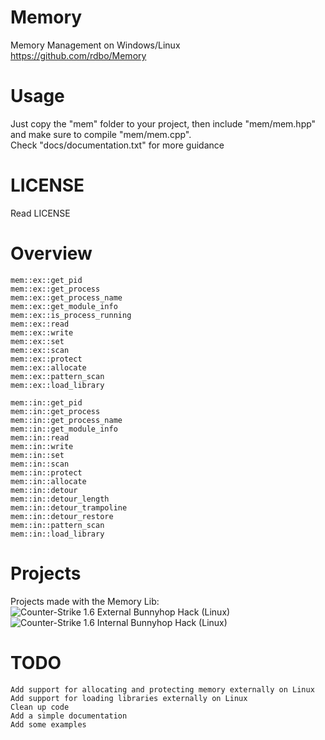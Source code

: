 # Memory
Memory Management on Windows/Linux  
https://github.com/rdbo/Memory  

# Usage
Just copy the "mem" folder to your project, then include "mem/mem.hpp" and make sure to compile "mem/mem.cpp".  
Check "docs/documentation.txt" for more guidance  

# LICENSE
Read LICENSE  

# Overview
```
mem::ex::get_pid
mem::ex::get_process
mem::ex::get_process_name
mem::ex::get_module_info
mem::ex::is_process_running
mem::ex::read
mem::ex::write
mem::ex::set
mem::ex::scan
mem::ex::protect
mem::ex::allocate
mem::ex::pattern_scan
mem::ex::load_library

mem::in::get_pid
mem::in::get_process
mem::in::get_process_name
mem::in::get_module_info
mem::in::read
mem::in::write
mem::in::set
mem::in::scan
mem::in::protect
mem::in::allocate
mem::in::detour
mem::in::detour_length
mem::in::detour_trampoline
mem::in::detour_restore
mem::in::pattern_scan
mem::in::load_library
```

# Projects
Projects made with the Memory Lib:    
![Counter-Strike 1.6 External Bunnyhop Hack (Linux)](https://github.com/rdbo/cstrike-bhop-ex-linux)  
![Counter-Strike 1.6 Internal Bunnyhop Hack (Linux)](https://github.com/rdbo/cstrike-bhop-in-linux)  

# TODO
```
Add support for allocating and protecting memory externally on Linux
Add support for loading libraries externally on Linux
Clean up code
Add a simple documentation
Add some examples
```
